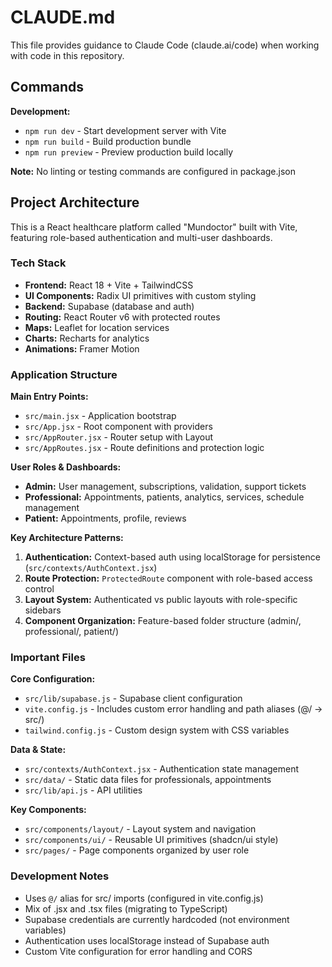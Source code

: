 # CLAUDE.md

This file provides guidance to Claude Code (claude.ai/code) when working with code in this repository.

## Commands

**Development:**
- `npm run dev` - Start development server with Vite
- `npm run build` - Build production bundle
- `npm run preview` - Preview production build locally

**Note:** No linting or testing commands are configured in package.json

## Project Architecture

This is a React healthcare platform called "Mundoctor" built with Vite, featuring role-based authentication and multi-user dashboards.

### Tech Stack
- **Frontend:** React 18 + Vite + TailwindCSS
- **UI Components:** Radix UI primitives with custom styling
- **Backend:** Supabase (database and auth)
- **Routing:** React Router v6 with protected routes
- **Maps:** Leaflet for location services
- **Charts:** Recharts for analytics
- **Animations:** Framer Motion

### Application Structure

**Main Entry Points:**
- `src/main.jsx` - Application bootstrap
- `src/App.jsx` - Root component with providers
- `src/AppRouter.jsx` - Router setup with Layout
- `src/AppRoutes.jsx` - Route definitions and protection logic

**User Roles & Dashboards:**
- **Admin:** User management, subscriptions, validation, support tickets
- **Professional:** Appointments, patients, analytics, services, schedule management
- **Patient:** Appointments, profile, reviews

**Key Architecture Patterns:**

1. **Authentication:** Context-based auth using localStorage for persistence (`src/contexts/AuthContext.jsx`)
2. **Route Protection:** `ProtectedRoute` component with role-based access control
3. **Layout System:** Authenticated vs public layouts with role-specific sidebars
4. **Component Organization:** Feature-based folder structure (admin/, professional/, patient/)

### Important Files

**Core Configuration:**
- `src/lib/supabase.js` - Supabase client configuration
- `vite.config.js` - Includes custom error handling and path aliases (@/ → src/)
- `tailwind.config.js` - Custom design system with CSS variables

**Data & State:**
- `src/contexts/AuthContext.jsx` - Authentication state management
- `src/data/` - Static data files for professionals, appointments
- `src/lib/api.js` - API utilities

**Key Components:**
- `src/components/layout/` - Layout system and navigation
- `src/components/ui/` - Reusable UI primitives (shadcn/ui style)
- `src/pages/` - Page components organized by user role

### Development Notes

- Uses `@/` alias for src/ imports (configured in vite.config.js)
- Mix of .jsx and .tsx files (migrating to TypeScript)
- Supabase credentials are currently hardcoded (not environment variables)
- Authentication uses localStorage instead of Supabase auth
- Custom Vite configuration for error handling and CORS